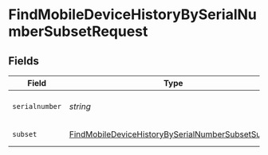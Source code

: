 # FindMobileDeviceHistoryBySerialNumberSubsetRequest


## Fields

| Field                                                                                                                             | Type                                                                                                                              | Required                                                                                                                          | Description                                                                                                                       |
| --------------------------------------------------------------------------------------------------------------------------------- | --------------------------------------------------------------------------------------------------------------------------------- | --------------------------------------------------------------------------------------------------------------------------------- | --------------------------------------------------------------------------------------------------------------------------------- |
| `serialnumber`                                                                                                                    | *string*                                                                                                                          | :heavy_check_mark:                                                                                                                | Serial number to filter by                                                                                                        |
| `subset`                                                                                                                          | [FindMobileDeviceHistoryBySerialNumberSubsetSubset](../../models/operations/findmobiledevicehistorybyserialnumbersubsetsubset.md) | :heavy_check_mark:                                                                                                                | Subset to filter by                                                                                                               |